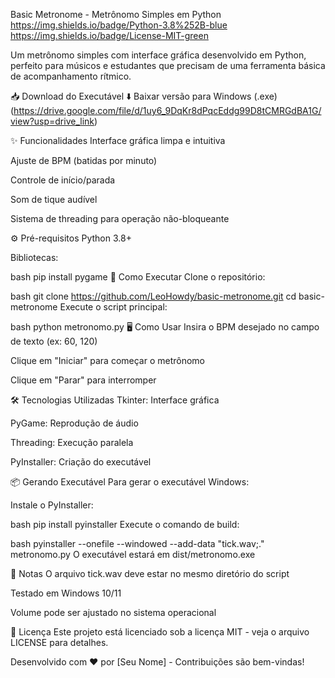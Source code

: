 Basic Metronome - Metrônomo Simples em Python
https://img.shields.io/badge/Python-3.8%252B-blue
https://img.shields.io/badge/License-MIT-green

Um metrônomo simples com interface gráfica desenvolvido em Python, perfeito para músicos e estudantes que precisam de uma ferramenta básica de acompanhamento rítmico.

📥 Download do Executável
⬇️ Baixar versão para Windows (.exe) (https://drive.google.com/file/d/1uy6_9DqKr8dPqcEddg99D8tCMRGdBA1G/view?usp=drive_link)

✨ Funcionalidades
Interface gráfica limpa e intuitiva

Ajuste de BPM (batidas por minuto)

Controle de início/parada

Som de tique audível

Sistema de threading para operação não-bloqueante

⚙️ Pré-requisitos
Python 3.8+

Bibliotecas:

bash
pip install pygame
🚀 Como Executar
Clone o repositório:

bash
git clone https://github.com/LeoHowdy/basic-metronome.git
cd basic-metronome
Execute o script principal:

bash
python metronomo.py
🖥️ Como Usar
Insira o BPM desejado no campo de texto (ex: 60, 120)

Clique em "Iniciar" para começar o metrônomo

Clique em "Parar" para interromper

🛠️ Tecnologias Utilizadas
Tkinter: Interface gráfica

PyGame: Reprodução de áudio

Threading: Execução paralela

PyInstaller: Criação do executável

📦 Gerando Executável
Para gerar o executável Windows:

Instale o PyInstaller:

bash
pip install pyinstaller
Execute o comando de build:

bash
pyinstaller --onefile --windowed --add-data "tick.wav;." metronomo.py
O executável estará em dist/metronomo.exe

📝 Notas
O arquivo tick.wav deve estar no mesmo diretório do script

Testado em Windows 10/11

Volume pode ser ajustado no sistema operacional

📄 Licença
Este projeto está licenciado sob a licença MIT - veja o arquivo LICENSE para detalhes.

Desenvolvido com ❤️ por [Seu Nome] - Contribuições são bem-vindas!

